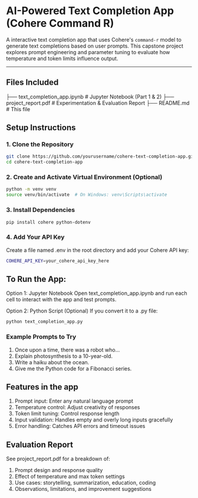 # AI-Powered Text Completion App (Cohere Command R)

A interactive text completion app that uses Cohere's `command-r` model to generate text completions based on user prompts. This capstone project explores prompt engineering and parameter tuning to evaluate how temperature and token limits influence output.

---

## Files Included

├── text_completion_app.ipynb # Jupyter Notebook (Part 1 & 2)
├── project_report.pdf # Experimentation & Evaluation Report
├── README.md # This file


## Setup Instructions

### 1. Clone the Repository


```bash
git clone https://github.com/yourusername/cohere-text-completion-app.git
cd cohere-text-completion-app
```

### 2. Create and Activate Virtual Environment (Optional)

```bash
python -m venv venv
source venv/bin/activate  # On Windows: venv\Scripts\activate
```
### 3. Install Dependencies
```bash
pip install cohere python-dotenv
```
### 4.  Add Your API Key
Create a file named .env in the root directory and add your Cohere API key:
```bash
COHERE_API_KEY=your_cohere_api_key_here
```

##  To Run the App: 
Option 1: Jupyter Notebook
Open text_completion_app.ipynb and run each cell to interact with the app and test prompts.

Option 2: Python Script (Optional)
If you convert it to a .py file:
```bash
python text_completion_app.py
```
### Example Prompts to Try
1. Once upon a time, there was a robot who…
2. Explain photosynthesis to a 10-year-old.
3. Write a haiku about the ocean.
4. Give me the Python code for a Fibonacci series.

## Features in the app
1. Prompt input: Enter any natural language prompt
2. Temperature control: Adjust creativity of responses
3. Token limit tuning: Control response length
4. Input validation: Handles empty and overly long inputs gracefully
5. Error handling: Catches API errors and timeout issues

## Evaluation Report
See project_report.pdf for a breakdown of:
1. Prompt design and response quality
2. Effect of temperature and max token settings
3. Use cases: storytelling, summarization, education, coding
4. Observations, limitations, and improvement suggestions
